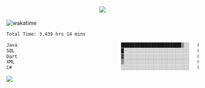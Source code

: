 <h1 align="center">
  <img src="https://readme-typing-svg.herokuapp.com/?font=Righteous&size=35&center=true&vCenter=true&width=500&height=70&duration=4000&lines=Hi!+%F0%9F%91%8B+I%27m+Ali%20Osman!;" />
</h1>


![wakatime](https://wakatime.com/share/@aliosmanoktar/3a8ffe71-6da4-4964-913b-2f09afbe53bf.svg?cache=none)
<!--START_SECTION:waka-->

```txt
Total Time: 3,439 hrs 14 mins

Java                                      ██████████████████████▒░░   89.20 %
SQL                                       █░░░░░░░░░░░░░░░░░░░░░░░░   03.94 %
Dart                                      ▓░░░░░░░░░░░░░░░░░░░░░░░░   02.02 %
XML                                       ▒░░░░░░░░░░░░░░░░░░░░░░░░   00.95 %
C#                                        ░░░░░░░░░░░░░░░░░░░░░░░░░   00.66 %
```

<!--END_SECTION:waka-->

<img src="https://profile-counter.glitch.me/aliosmanoktar/count.svg" />

